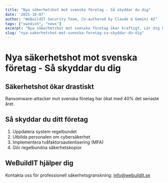 ```yaml
---
title: "Nya säkerhetshot mot svenska företag - Så skyddar du dig"
date: '2025-10-07'
author: "WeBuildIT Security Team, Co-authored by Claude & Gemini AI"
tags: ["swedish", "news"]
excerpt: "Nya säkerhetshot mot svenska företag ökar kraftigt. Lär dig hur du skyddar ditt företag."
slug: "nya-sakerhetshot-mot-svenska-foretag-sa-skyddar-du-dig"
---
```

# Nya säkerhetshot mot svenska företag - Så skyddar du dig

## Säkerhetshot ökar drastiskt
Ransomware-attacker mot svenska företag har ökat med 40% det senaste året.

## Så skyddar du ditt företag
1. Uppdatera system regelbundet
2. Utbilda personalen om cybersäkerhet
3. Implementera tvåfaktorsautentisering (MFA)
4. Gör regelbundna säkerhetskopior

## WeBuildIT hjälper dig
Kontakta oss för professionell säkerhetsgranskning: info@webuildit.se